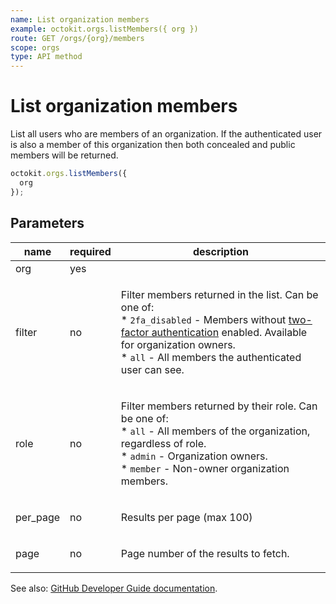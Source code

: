 ```yaml
---
name: List organization members
example: octokit.orgs.listMembers({ org })
route: GET /orgs/{org}/members
scope: orgs
type: API method
---
```


# List organization members

List all users who are members of an organization. If the authenticated user is also a member of this organization then both concealed and public members will be returned.

```js
octokit.orgs.listMembers({
  org
});
```

## Parameters

<table>
  <thead>
    <tr>
      <th>name</th>
      <th>required</th>
      <th>description</th>
    </tr>
  </thead>
  <tbody>
    <tr><td>org</td><td>yes</td><td>

</td></tr>
<tr><td>filter</td><td>no</td><td>

Filter members returned in the list. Can be one of:  
\* `2fa_disabled` - Members without [two-factor authentication](https://github.com/blog/1614-two-factor-authentication) enabled. Available for organization owners.  
\* `all` - All members the authenticated user can see.

</td></tr>
<tr><td>role</td><td>no</td><td>

Filter members returned by their role. Can be one of:  
\* `all` - All members of the organization, regardless of role.  
\* `admin` - Organization owners.  
\* `member` - Non-owner organization members.

</td></tr>
<tr><td>per_page</td><td>no</td><td>

Results per page (max 100)

</td></tr>
<tr><td>page</td><td>no</td><td>

Page number of the results to fetch.

</td></tr>
  </tbody>
</table>

See also: [GitHub Developer Guide documentation](https://docs.github.com/rest/reference/orgs#list-organization-members).
